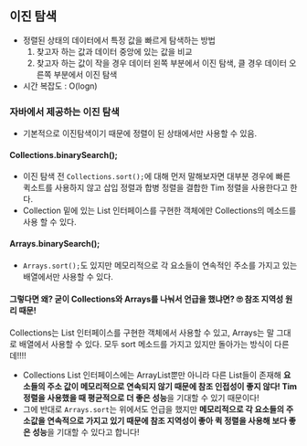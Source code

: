 ## 이진 탐색
- 정렬된 상태의 데이터에서 특정 값을 빠르게 탐색하는 방법
  1. 찾고자 하는 값과 데이터 중앙에 있는 값을 비교
  2. 찾고자 하는 값이 작을 경우 데이터 왼쪽 부분에서 이진 탐색, 클 경우 데이터 오른쪽 부분에서 이진 탐색
- 시간 복잡도 : O(logn)


### 자바에서 제공하는 이진 탐색

- 기본적으로 이진탐색이기 때문에 정렬이 된 상태에서만 사용할 수 있음.

#### Collections.binarySearch();

- 이진 탐색 전 `Collections.sort();`에 대해 먼저 말해보자면 대부분 경우에 빠른 퀵소트를 사용하지 않고 삽입 정렬과 합병 정렬을 결합한 Tim 정렬을 사용한다고 한다.
- Collection 밑에 있는 List 인터페이스를 구현한 객체에만 Collections의 메소드를 사용 할 수 있다.

#### Arrays.binarySearch();

- `Arrays.sort();`도 있지만 메모리적으로 각 요소들이 연속적인 주소를 가지고 있는 배열에서만 사용할 수 있다.

#### 그렇다면 왜? 굳이 Collections와 Arrays를 나눠서 언급을 했냐면? 🙄 참조 지역성 원리 때문! 

Collections는 List 인터페이스를 구현한 객체에서 사용할 수 있고, Arrays는 말 그대로 배열에서 사용할 수 있다. 모두 sort 메소드를 가지고 있지만 돌아가는 방식이 다른데!!!!

- Collections List 인터페이스에는 ArrayList뿐만 아니라 다른 List들이 존재해 **요소들의 주소 값이 메모리적으로 연속되지 않기 때문에 참조 인접성이 좋지 않다! Tim 정렬을 사용했을 때 평균적으로 더 좋은 성능**을 기대할 수 있기 때문이다!
- 그에 반대로 `Arrays.sort`는 위에서도 언급을 했지만 **메모리적으로 각 요소들의 주소값을 연속적으로 가지고 있기 때문에 참조 지역성이 좋아 퀵 정렬을 사용해 보다 좋은 성능**을 기대할 수 있다고 합니다!